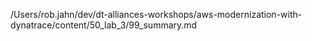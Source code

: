 /Users/rob.jahn/dev/dt-alliances-workshops/aws-modernization-with-dynatrace/content/50_lab_3/99_summary.md